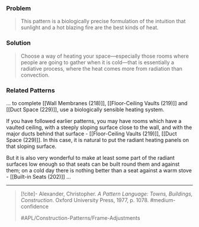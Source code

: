 ### Problem
>This pattern is a biologically precise formulation of the intuition that sunlight and a hot blazing fire are the best kinds of heat.

### Solution
>Choose a way of heating your space—especially those rooms where people are going to gather when it is cold—that is essentially a radiative process, where the heat comes more from radiation than convection.

### Related Patterns
... to complete [[Wall Membranes (218)]], [[Floor-Ceiling Vaults (219)]] and [[Duct Space (229)]], use a biologically sensible heating system.

If you have followed earlier patterns, you may have rooms which have a vaulted ceiling, with a steeply sloping surface close to the wall, and with the major ducts behind that surface - [[Floor-Ceiling Vaults (219)]], [[Duct Space (229)]]. In this case, it is natural to put the radiant heating panels on that sloping surface.

But it is also very wonderful to make at least some part of the radiant surfaces low enough so that seats can be built round them and against them; on a cold day there is nothing better than a seat against a warm stove - [[Built-in Seats (202)]] ...

---

> [!cite]- Alexander, Christopher. _A Pattern Language: Towns, Buildings, Construction_. Oxford University Press, 1977, p. 1078.
> #medium-confidence
>
> #APL/Construction-Patterns/Frame-Adjustments
